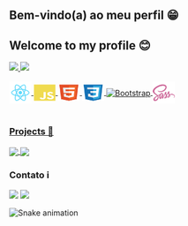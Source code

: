 ## Bem-vindo(a) ao meu perfil 😁
## Welcome to my profile 😊

 <div>
   <a href="https://github.com/Evertonneto">
   <img height="180em" src="https://github-readme-stats.vercel.app/api?username=Evertonneto&show_icons=true&theme=github_dark&include_all_commits=true&count_private=true"/>
   <img height="180em" src="https://github-readme-stats.vercel.app/api/top-langs/?username=Evertonneto&layout=compact&langs_count=6&theme=github_dark"/>

</div>
<div style="display: inline_block"><br>
  <img align="center" alt="React" height="40" width="40" src="https://raw.githubusercontent.com/github/explore/80688e429a7d4ef2fca1e82350fe8e3517d3494d/topics/react/react.png">
  <img align="center" alt="Js" height="30" width="40" src="https://raw.githubusercontent.com/devicons/devicon/master/icons/javascript/javascript-plain.svg">
  <img align="center" alt="HTML" height="30" width="40" src="https://raw.githubusercontent.com/devicons/devicon/master/icons/html5/html5-original.svg">
  <img align="center" alt="CSS" height="30" width="40" src="https://raw.githubusercontent.com/devicons/devicon/master/icons/css3/css3-original.svg">
  <img align="center" alt="Bootstrap" height="30" width="40" src="https://raw.githubusercontent.com/jmnote/z-icons/master/svg/bootstrap.svg">
 <img align="center" alt="SASS" height="40" width="40" src="https://raw.githubusercontent.com/github/explore/80688e429a7d4ef2fca1e82350fe8e3517d3494d/topics/sass/sass.png">
 
</div>
 
<br>
 
 ### Projects 🚀
 
 <a href="https://github.com/Evertonneto/Clone_Spotify">
  <img align="center" src="https://github-readme-stats.vercel.app/api/pin/?username=Evertonneto&repo=Clone_Spotify&theme=github_dark" />
</a>
<a href="https://github.com/Evertonneto/Jornada-dev-Fullstack">
  <img align="center" src="https://github-readme-stats.vercel.app/api/pin/?username=Evertonneto&repo=Jornada-dev-Fullstack&theme=github_dark" />
</a>


 
 <br>
 
  ### Contato ℹ️
 
<div> 
  <a href = "mailto:evertonrneto@hotmail.com"><img src="https://img.shields.io/badge/-Gmail-%23333?style=for-the-badge&logo=gmail&logoColor=white" target="_blank"></a>
  <a href="https://www.linkedin.com/in/everton-nunes-36a9a021a/" target="_blank"><img src="https://img.shields.io/badge/-LinkedIn-%230077B5?style=for-the-badge&logo=linkedin&logoColor=white" target="_blank"></a> 
 
  ![Snake animation](https://github.com/Evertonneto/evertonneto/blob/output/github-contribution-grid-snake.svg)

</div>
